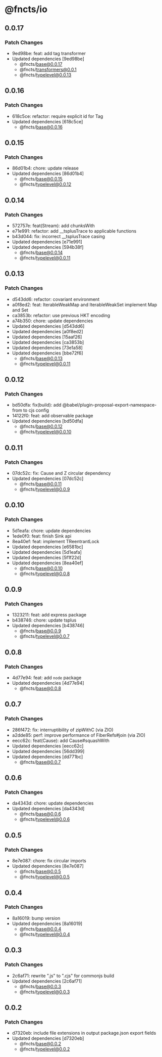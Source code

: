 # @fncts/io

## 0.0.17

### Patch Changes

- 9ed98be: feat: add tag transformer
- Updated dependencies [9ed98be]
  - @fncts/base@0.0.17
  - @fncts/transformers@0.0.1
  - @fncts/typelevel@0.0.13

## 0.0.16

### Patch Changes

- 618c5ce: refactor: require explicit id for Tag
- Updated dependencies [618c5ce]
  - @fncts/base@0.0.16

## 0.0.15

### Patch Changes

- 86d01b4: chore: update release
- Updated dependencies [86d01b4]
  - @fncts/base@0.0.15
  - @fncts/typelevel@0.0.12

## 0.0.14

### Patch Changes

- 572757e: feat(Stream): add chunksWith
- e71e991: refactor: add \_\_tsplusTrace to applicable functions
- b43d044: fix: incorrect \_\_tsplusTrace casing
- Updated dependencies [e71e991]
- Updated dependencies [594b38f]
  - @fncts/base@0.0.14
  - @fncts/typelevel@0.0.11

## 0.0.13

### Patch Changes

- d543dd6: refactor: covariant environment
- a0f8ed2: feat: IterableWeakMap and IterableWeakSet implement Map and Set
- ca3853b: refactor: use previous HKT encoding
- a74b350: chore: update dependencies
- Updated dependencies [d543dd6]
- Updated dependencies [a0f8ed2]
- Updated dependencies [15aaf26]
- Updated dependencies [ca3853b]
- Updated dependencies [73e1a58]
- Updated dependencies [bbe72f6]
  - @fncts/base@0.0.13
  - @fncts/typelevel@0.0.11

## 0.0.12

### Patch Changes

- bd50dfa: fix(build): add @babel/plugin-proposal-export-namespace-from to cjs config
- 14122f0: feat: add observable package
- Updated dependencies [bd50dfa]
  - @fncts/base@0.0.12
  - @fncts/typelevel@0.0.10

## 0.0.11

### Patch Changes

- 07dc52c: fix: Cause and Z circular dependency
- Updated dependencies [07dc52c]
  - @fncts/base@0.0.11
  - @fncts/typelevel@0.0.9

## 0.0.10

### Patch Changes

- 5d1eafa: chore: update dependencies
- 1ede0f0: feat: finish Sink api
- 8ea40ef: feat: implement TReentrantLock
- Updated dependencies [e6581bc]
- Updated dependencies [5d1eafa]
- Updated dependencies [5f1f22d]
- Updated dependencies [8ea40ef]
  - @fncts/base@0.0.10
  - @fncts/typelevel@0.0.8

## 0.0.9

### Patch Changes

- 1323211: feat: add express package
- b438746: chore: update tsplus
- Updated dependencies [b438746]
  - @fncts/base@0.0.9
  - @fncts/typelevel@0.0.7

## 0.0.8

### Patch Changes

- 4d77e94: feat: add `node` package
- Updated dependencies [4d77e94]
  - @fncts/base@0.0.8

## 0.0.7

### Patch Changes

- 286f472: fix: interruptibility of zipWithC (via ZIO)
- a2dde85: perf: improve performance of FiberRefs#join (via ZIO)
- eecc62c: feat(Cause): add Cause#squashWith
- Updated dependencies [eecc62c]
- Updated dependencies [56dd399]
- Updated dependencies [dd771bc]
  - @fncts/base@0.0.7

## 0.0.6

### Patch Changes

- da4343d: chore: update dependencies
- Updated dependencies [da4343d]
  - @fncts/base@0.0.6
  - @fncts/typelevel@0.0.6

## 0.0.5

### Patch Changes

- 8e7e087: chore: fix circular imports
- Updated dependencies [8e7e087]
  - @fncts/base@0.0.5
  - @fncts/typelevel@0.0.5

## 0.0.4

### Patch Changes

- 8a16019: bump version
- Updated dependencies [8a16019]
  - @fncts/base@0.0.4
  - @fncts/typelevel@0.0.4

## 0.0.3

### Patch Changes

- 2c6af71: rewrite ".js" to ".cjs" for commonjs build
- Updated dependencies [2c6af71]
  - @fncts/base@0.0.3
  - @fncts/typelevel@0.0.3

## 0.0.2

### Patch Changes

- d7320eb: include file extensions in output package.json export fields
- Updated dependencies [d7320eb]
  - @fncts/base@0.0.2
  - @fncts/typelevel@0.0.2
